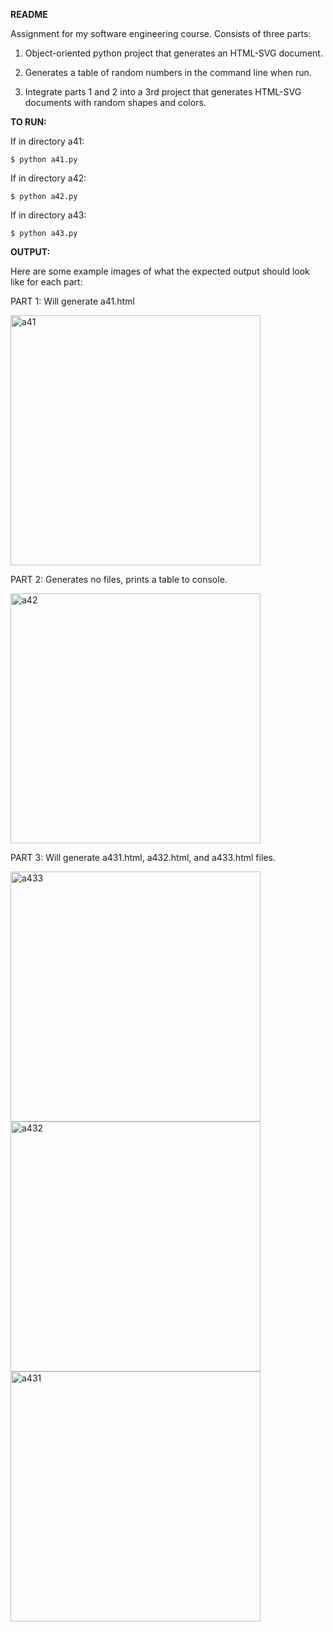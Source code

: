 **README**

Assignment for my software engineering course. Consists of three parts:

1) Object-oriented python project that generates an HTML-SVG document.

2) Generates a table of random numbers in the command line when run.

3) Integrate parts 1 and 2 into a 3rd project that generates HTML-SVG documents with random shapes and colors.

**TO RUN:**

If in directory a41:

    $ python a41.py

If in directory a42:

    $ python a42.py

If in directory a43:

    $ python a43.py

**OUTPUT:**

Here are some example images of what the expected output should look like for each part:

PART 1: Will generate a41.html

<img width="400" alt="a41" src="https://github.com/03karenxu/school-projects/assets/117241687/803325ec-1989-4dbb-bdbf-07a574f2c1ab">

PART 2: Generates no files, prints a table to console.

<img width="400" alt="a42" src="https://github.com/03karenxu/school-projects/assets/117241687/1868da30-50a2-4a65-9d3b-1e4fd5e7168d">

PART 3: Will generate a431.html, a432.html, and a433.html files.

<img width="400" alt="a433" src="https://github.com/03karenxu/school-projects/assets/117241687/cdb54f86-ece1-41b2-a3ad-affe4901aa3d">

<img width="400" alt="a432" src="https://github.com/03karenxu/school-projects/assets/117241687/abfd47d6-4819-4f86-9243-34febe194fd0">

<img width="400" alt="a431" src="https://github.com/03karenxu/school-projects/assets/117241687/092455fc-f106-4df4-a502-b10499eea06e">
